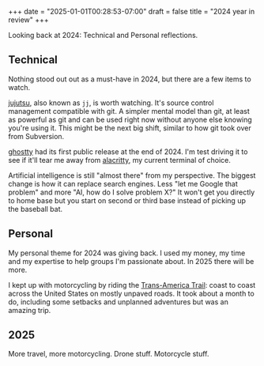 +++
date = "2025-01-01T00:28:53-07:00"
draft = false
title = "2024 year in review"
+++

Looking back at 2024: Technical and Personal reflections.

<!--more-->

## Technical

Nothing stood out out as a must-have in 2024, but there are a few items to watch.

[jujutsu](https://github.com/jj-vcs/jj), also known as `jj`, is worth watching. It's source control management compatible with git. A simpler mental model than git, at least as powerful as git and can be used right now without anyone else knowing you're using it. This might be the next big shift, similar to how git took over from Subversion.

[ghostty](https://ghostty.org/) had its first public release at the end of 2024. I'm test driving it to see if it'll tear me away from [alacritty](https://alacritty.org/), my current terminal of choice.

Artificial intelligence is still "almost there" from my perspective. The biggest change is how it can replace search engines. Less "let me Google that problem" and more "AI, how do I solve problem X?" It won't get you directly to home base but you start on second or third base instead of picking up the baseball bat.

## Personal

My personal theme for 2024 was giving back. I used my money, my time and my expertise to help groups I'm passionate about. In 2025 there will be more.

I kept up with motorcycling by riding the [Trans-America Trail](https://www.transamtrail.com/): coast to coast across the United States on mostly unpaved roads. It took about a month to do, including some setbacks and unplanned adventures but was an amazing trip.

## 2025

More travel, more motorcycling. Drone stuff. Motorcycle stuff.
